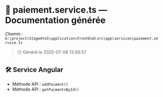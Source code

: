 # 📄 paiement.service.ts — Documentation générée
*Chemin : `G:\project\Stage4to5\application\FrontEnd\src\app\services\paiement.service.ts`*

> 🕒 Généré le 2025-07-08 13:56:57

## 🛠️ Service Angular
- Méthode API : `addPaiment()`
- Méthode API : `getPaimentsById()`
